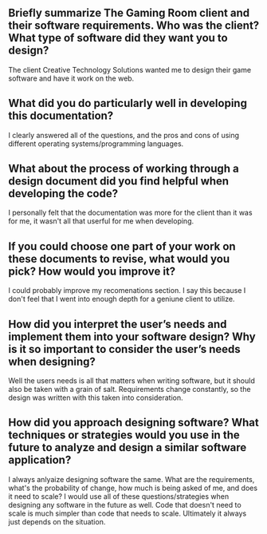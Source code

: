 ## Briefly summarize The Gaming Room client and their software requirements. Who was the client? What type of software did they want you to design?
The client Creative Technology Solutions wanted me to design their game software and have it work on the web.

## What did you do particularly well in developing this documentation?
I clearly answered all of the questions, and the pros and cons of using different operating systems/programming languages.

## What about the process of working through a design document did you find helpful when developing the code?
I personally felt that the documentation was more for the client than it was for me, it wasn't all that userful for me when developing.

## If you could choose one part of your work on these documents to revise, what would you pick? How would you improve it?
I could probably improve my recomenations section. I say this because I don't feel that I went into enough depth for a geniune client to utilize.

## How did you interpret the user’s needs and implement them into your software design? Why is it so important to consider the user’s needs when designing?
Well the users needs is all that matters when writing software, but it should also be taken with a grain of salt. Requirements change constantly, so the design 
was written with this taken into consideration.

## How did you approach designing software? What techniques or strategies would you use in the future to analyze and design a similar software application?
I always anlyaize designing software the same. What are the requirements, what's the probability of change, how much is being asked of me, and does it need to scale?
I would use all of these questions/strategies when designing any software in the future as well. Code that doesn't need to scale is much simpler than code that needs to scale. 
Ultimately it always just depends on the situation.

